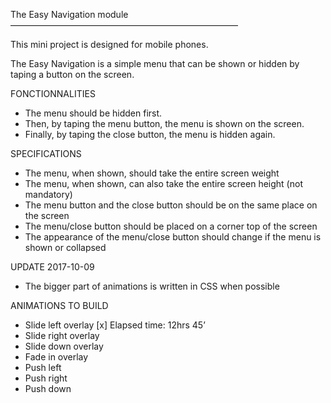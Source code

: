 The Easy Navigation module
——————————————————————————

This mini project is designed for mobile phones.

The Easy Navigation is a simple menu that can be shown or hidden by taping a button on the screen.

FONCTIONNALITIES

- The menu should be hidden first.
- Then, by taping the menu button, the menu is shown on the screen.
- Finally, by taping the close button, the menu is hidden again.

SPECIFICATIONS

- The menu, when shown, should take the entire screen weight
- The menu, when shown, can also take the entire screen height (not mandatory)
- The menu button and the close button should be on the same place on the screen
- The menu/close button should be placed on a corner top of the screen
- The appearance of the menu/close button should change if the menu is shown or collapsed

UPDATE 2017-10-09

- The bigger part of animations is written in CSS when possible

ANIMATIONS TO BUILD

- Slide left overlay [x] Elapsed time: 12hrs 45’
- Slide right overlay
- Slide down overlay
- Fade in overlay
- Push left
- Push right
- Push down
